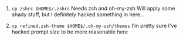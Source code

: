 1. `cp zshrc $HOME$/.zshrc`
   Needs zsh and oh-my-zsh
   Will apply some shady stuff, but I definitely hacked something in here...

2. `cp refined.zsh-theme $HOME$/.oh-my-zsh/themes`
   I'm pretty sure I've hacked prompt size to be more reasonable here
